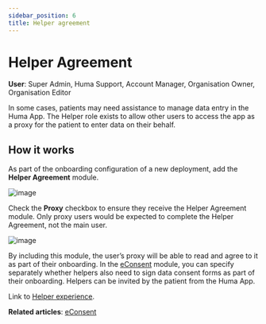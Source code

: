 ```yaml
---
sidebar_position: 6
title: Helper agreement 
---
```

# Helper Agreement
**User**: Super Admin, Huma Support, Account Manager, Organisation Owner, Organisation Editor

In some cases, patients may need assistance to manage data entry in the Huma App. The Helper role exists to allow other users to access the app as a proxy for the patient to enter data on their behalf.
## How it works​
As part of the onboarding configuration of a new deployment, add the **Helper Agreement** module.

![image](https://user-images.githubusercontent.com/110832367/183848944-5533cff6-1e3d-4cc3-a0c7-a433f414e16d.png)

Check the **Proxy** checkbox to ensure they receive the Helper Agreement module. Only proxy users would be expected to complete the Helper Agreement, not the main user.

![image](https://user-images.githubusercontent.com/110832367/183849021-a1962748-fde9-44b3-b1b3-e050d79e9f23.png)

By including this module, the user’s proxy will be able to read and agree to it as part of their  onboarding. In the [eConsent](https://github.com/huma-engineering/huma-docs/blob/baf6584b5f17a3684f7c06b76afe575bf60791ea/data-collection/AdminPortal/Managing%20Deployments/Configuring%20the%20user%20onboarding/eConsent.md) module, you can specify separately whether helpers also need to sign data consent forms as part of their onboarding.
Helpers can be invited by the patient from the Huma App. 

Link to [Helper experience](https://www.figma.com/file/6AJeEs7bfU6ITVhJRWJ7SQ/Huma1---App?node-id=3169%3A134023).

**Related articles**: [eConsent](https://github.com/huma-engineering/huma-docs/blob/baf6584b5f17a3684f7c06b76afe575bf60791ea/data-collection/AdminPortal/Managing%20Deployments/Configuring%20the%20user%20onboarding/eConsent.md)
